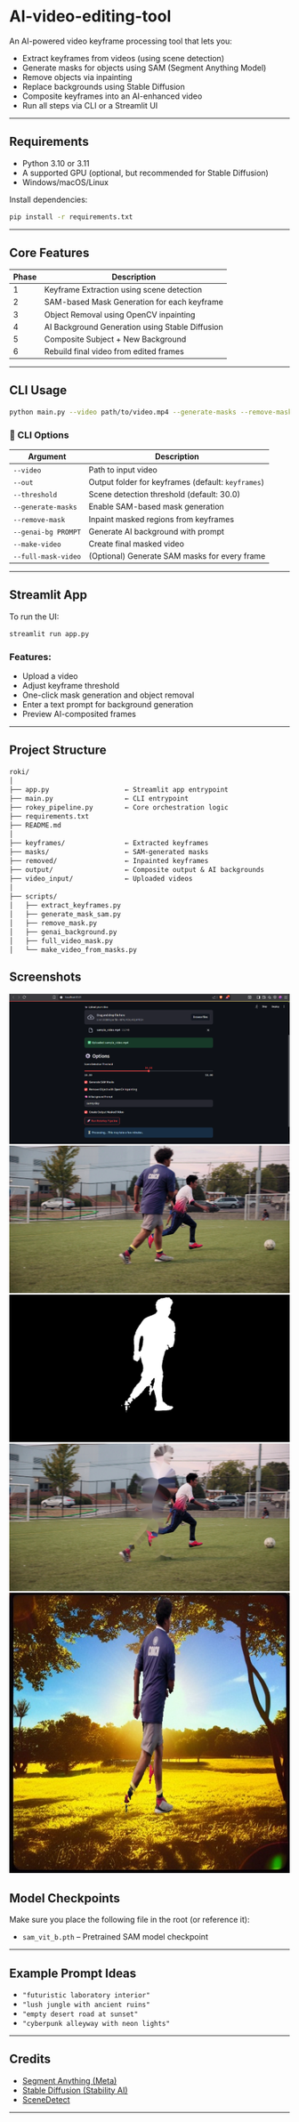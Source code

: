 # AI-video-editing-tool

An AI-powered video keyframe processing tool that lets you:

- Extract keyframes from videos (using scene detection)
- Generate masks for objects using SAM (Segment Anything Model)
- Remove objects via inpainting
- Replace backgrounds using Stable Diffusion
- Composite keyframes into an AI-enhanced video
- Run all steps via CLI or a Streamlit UI

---

## Requirements

- Python 3.10 or 3.11
- A supported GPU (optional, but recommended for Stable Diffusion)
- Windows/macOS/Linux

Install dependencies:

```bash
pip install -r requirements.txt
````

---

## Core Features

| Phase | Description                                     |
| ----- | ----------------------------------------------- |
| 1️   | Keyframe Extraction using scene detection       |
| 2️   | SAM-based Mask Generation for each keyframe     |
| 3️   | Object Removal using OpenCV inpainting          |
| 4️   | AI Background Generation using Stable Diffusion |
| 5️   | Composite Subject + New Background              |
| 6️   | Rebuild final video from edited frames          |

---

## CLI Usage

```bash
python main.py --video path/to/video.mp4 --generate-masks --remove-mask --genai-bg "cyberpunk city at night" --make-video
```

### 🔧 CLI Options

| Argument            | Description                                        |
| ------------------- | -------------------------------------------------- |
| `--video`           | Path to input video                                |
| `--out`             | Output folder for keyframes (default: `keyframes`) |
| `--threshold`       | Scene detection threshold (default: 30.0)          |
| `--generate-masks`  | Enable SAM-based mask generation                   |
| `--remove-mask`     | Inpaint masked regions from keyframes              |
| `--genai-bg PROMPT` | Generate AI background with prompt                 |
| `--make-video`      | Create final masked video                          |
| `--full-mask-video` | (Optional) Generate SAM masks for every frame      |

---

## Streamlit App

To run the UI:

```bash
streamlit run app.py
```

### Features:

* Upload a video
* Adjust keyframe threshold
* One-click mask generation and object removal
* Enter a text prompt for background generation
* Preview AI-composited frames

---

## Project Structure

```
roki/
│
├── app.py                   ← Streamlit app entrypoint
├── main.py                  ← CLI entrypoint
├── rokey_pipeline.py        ← Core orchestration logic
├── requirements.txt
├── README.md
│
├── keyframes/               ← Extracted keyframes
├── masks/                   ← SAM-generated masks
├── removed/                 ← Inpainted keyframes
├── output/                  ← Composite output & AI backgrounds
├── video_input/             ← Uploaded videos
│
├── scripts/
│   ├── extract_keyframes.py
│   ├── generate_mask_sam.py
│   ├── remove_mask.py
│   ├── genai_background.py
│   ├── full_video_mask.py
│   └── make_video_from_masks.py
```
## Screenshots

![mask](https://github.com/ashittis/rockey/blob/main/Screenshot%202025-07-11%20181445.png)
![keyframe](https://github.com/ashittis/rockey/blob/main/scene_1.jpg)
![Indexing](https://github.com/ashittis/rockey/blob/main/scene_1_mask.png)
![Chat](https://github.com/ashittis/rockey/blob/main/scene_1_removed.jpg)
![bgremove](https://github.com/ashittis/rockey/blob/main/scene_1_composite.jpg)

## Model Checkpoints

Make sure you place the following file in the root (or reference it):

* `sam_vit_b.pth` – Pretrained SAM model checkpoint

---

## Example Prompt Ideas

* `"futuristic laboratory interior"`
* `"lush jungle with ancient ruins"`
* `"empty desert road at sunset"`
* `"cyberpunk alleyway with neon lights"`

---

## Credits

* [Segment Anything (Meta)](https://github.com/facebookresearch/segment-anything)
* [Stable Diffusion (Stability AI)](https://github.com/CompVis/stable-diffusion)
* [SceneDetect](https://pyscenedetect.readthedocs.io)

---
